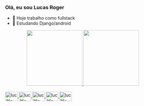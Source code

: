 ### Olá, eu sou Lucas Roger

- 🔭 Hoje trabalho como fullstack
- 🌱 Estudando Django/android


<div align="center">
  <a href="https://github.com/lrpsilva">
  <img height="180em" src="https://github-readme-stats.vercel.app/api?username=lrpsilva&show_icons=true&theme=dark&include_all_commits=true&count_private=true"/>
  <img height="180em" src="https://github-readme-stats.vercel.app/api/top-langs/?username=lrpsilva&layout=compact&langs_count=7&theme=dark"/>
</div>
  
  <div style="display: inline_block"><br>
  <img align="center" alt="lucas-python" height="30" width="40" src="https://cdn.jsdelivr.net/gh/devicons/devicon/icons/python/python-original.svg"/>
  <img align="center" alt="lucas-java" height="30" width="40" src="https://cdn.jsdelivr.net/gh/devicons/devicon/icons/java/java-original.svg" />
  <img align="center" alt="lucas-android" height="30" width="40" src="https://cdn.jsdelivr.net/gh/devicons/devicon/icons/android/android-original.svg"/>
  <img align="center" alt="lucas-django" height="30" width="40" src="https://cdn.jsdelivr.net/gh/devicons/devicon/icons/django/django-plain.svg" />
  <img align="center" alt="lucas-kotlin" height="30" width="40" src="https://cdn.jsdelivr.net/gh/devicons/devicon/icons/kotlin/kotlin-original.svg" />
          
</div>
    
            
          
